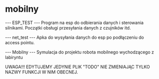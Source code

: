# mobilny
--- ESP_TEST ---
Program na esp do odbierania danych i sterowania silnikami. 
Początki obsługi przesyłania danych z czujników itd.

--- net_test ---
Apka do wysyłania danych do esp po podłączeniu do access pointu.

--- Mobilny --- 
Symulacja do projektu robota mobilnego wychodzącego z labiryntu

UWAGA!!! EDYTUJEMY JEDYNIE PLIK "TODO" NIE ZMIENIAJĄC TYLKO NAZWY FUNKCJI W NIM OBECNEJ.

